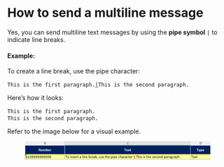 # How to send a multiline message

Yes, you can send multiline text messages by using the **pipe symbol** `|` to indicate line breaks.

#### Example:

To create a line break, use the pipe character:

<pre><code>This is the first paragraph.<a data-footnote-ref href="#user-content-fn-1">|</a>This is the second paragraph.
</code></pre>

Here’s how it looks:

```
This is the first paragraph.
This is the second paragraph.
```

Refer to the image below for a visual example.

<figure><img src="../.gitbook/assets/image (17).png" alt=""><figcaption></figcaption></figure>

[^1]: Indicate a line break
